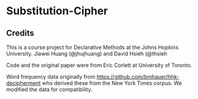 # Substitution-Cipher

## Credits

This is a course project for Declarative Methods at the Johns Hopkins University.
Jiawei Huang (@jhujhuang) and David Hsieh (@thsieh

Code and the original paper were from Eric Corlett at University of Toronto.

Word frequency data originally from https://github.com/bmhauer/hhk-decipherment who derived these from the New York Times corpus.
We modified the data for compatibility.

